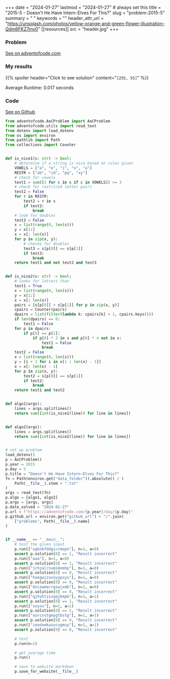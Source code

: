 +++
date = "2024-01-27"
lastmod = "2024-01-27" # always set this
title = "2015-5 - Doesn't He Have Intern-Elves For This?"
slug = "problem-2015-5"
summary = " "
keywords = ""
header_attr_url = "https://unsplash.com/photos/yellow-orange-and-green-flower-illustration-Qdm6FKZ7mv0"
[[resources]]
    src = "header.jpg"
+++

### Problem

[See on adventofcode.com](https://adventofcode.com/2015/day/5)

### My results

{{% spoiler header="Click to see solution" content="```[255, 55]```" %}}

Average Runtime: 0.017 seconds

### Code

[See on Github](https://github.com/nick16180/adventofcodeproblems/xmas2015d05.py)

```python
from adventofcode.AoCProblem import AoCProblem
from adventofcode.utils import read_text
from dotenv import load_dotenv
from os import environ
from pathlib import Path
from collections import Counter


def is_nice1(s: str) -> bool:
    # determine if a string is nice based on rules given
    VOWELS = ["a", "e", "i", "o", "u"]
    RESTR = ["ab", "cd", "pq", "xy"]
    # check for vowels
    test1 = sum([1 for c in s if c in VOWELS]) >= 3
    # check for restriced letter pairs
    test2 = False
    for r in RESTR:
        test2 = r in s
        if test2:
            break
    # look for doubles
    test3 = False
    x = list(range(0, len(s)))
    y = x[1:]
    x = x[: len(x)]
    for p in zip(x, y):
        # checks for doubles
        test3 = s[p[0]] == s[p[1]]
        if test3:
            break
    return test1 and not test2 and test3


def is_nice2(s: str) -> bool:
    # looks for letters than
    test1 = True
    x = list(range(0, len(s)))
    y = x[1:]
    x = x[: len(x)]
    pairs = [s[p[0]] + s[p[1]] for p in zip(x, y)]
    cpairs = Counter(pairs)
    dpairs = list(filter(lambda k: cpairs[k] > 1, cpairs.keys()))
    if len(dpairs) == 0:
        test1 = False
    for p in dpairs:
        if p[0] == p[1]:
            if p[0] * 3 in s and p[0] * 4 not in s:
                test1 = False
                break
    test2 = False
    x = list(range(0, len(s)))
    y = [i + 1 for i in x[1 : len(x) - 1]]
    x = x[: len(x) - 1]
    for p in zip(x, y):
        test2 = s[p[0]] == s[p[1]]
        if test2:
            break
    return test1 and test2


def algo1(args):
    lines = args.splitlines()
    return sum([int(is_nice1(line)) for line in lines])


def algo2(args):
    lines = args.splitlines()
    return sum([int(is_nice2(line)) for line in lines])


# set up problem
load_dotenv()
p = AoCProblem()
p.year = 2015
p.day = 5
p.title = "Doesn't He Have Intern-Elves For This?"
fn = Path(environ.get("data_folder")).absolute() / (
    Path(__file__).stem + ".txt"
)
args = read_text(fn)
p.algo = [algo1, algo2]
p.args = [args, args]
p.date_solved = "2024-01-27"
p.url = f"https://adventofcode.com/{p.year}/day/{p.day}"
p.github_url = environ.get("github_url") + "/".join(
    ["problems", Path(__file__).name]
)


if __name__ == "__main__":
    # test the given input
    p.run(["ugknbfddgicrmopn"], n=1, a=0)
    assert p.solution[0] == 1, "Result incorrect"
    p.run(["aaa"], n=1, a=0)
    assert p.solution[0] == 1, "Result incorrect"
    p.run(["jchzalrnumimnmhp"], n=1, a=0)
    assert p.solution[0] == 0, "Result incorrect"
    p.run(["haegwjzuvuyypxyu"], n=1, a=0)
    assert p.solution[0] == 0, "Result incorrect"
    p.run(["dvszwmarrgswjxmb"], n=1, a=0)
    assert p.solution[0] == 0, "Result incorrect"
    p.run(["qjhvhtzxzqqjkmpb"], n=1, a=1)
    assert p.solution[0] == 1, "Result incorrect"
    p.run(["xxyxx"], n=1, a=1)
    assert p.solution[0] == 1, "Result incorrect"
    p.run(["uurcxstgmygtbstg"], n=1, a=1)
    assert p.solution[0] == 0, "Result incorrect"
    p.run(["ieodomkazucvgmuy"], n=1, a=1)
    assert p.solution[0] == 0, "Result incorrect"

    # test
    p.run(n=1)

    # get average time
    p.run()

    # save to website markdown
    p.save_for_website(__file__)

```